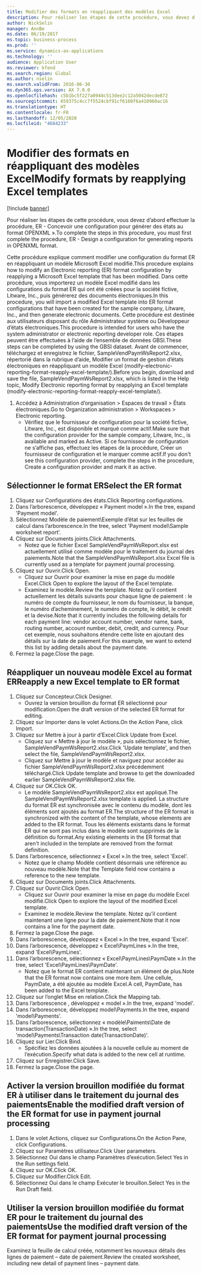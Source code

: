 ```yaml
---
title: Modifier des formats en réappliquant des modèles Excel
description: Pour réaliser les étapes de cette procédure, vous devez d’abord effectuer la procédure, ER - Concevoir une configuration pour générer des états au format OPENXML ».
author: NickSelin
manager: AnnBe
ms.date: 06/19/2017
ms.topic: business-process
ms.prod: ''
ms.service: dynamics-ax-applications
ms.technology: ''
audience: Application User
ms.reviewer: kfend
ms.search.region: Global
ms.author: nselin
ms.search.validFrom: 2016-06-30
ms.dyn365.ops.version: AX 7.0.0
ms.openlocfilehash: c5b1bc5f227a0944c513dee2c12a5042decde872
ms.sourcegitcommit: 659375c4cc7f5524cbf91cf6160f6a410960ac16
ms.translationtype: HT
ms.contentlocale: fr-FR
ms.lasthandoff: 12/05/2020
ms.locfileid: "4684233"
---
```

# <a name="modify-formats-by-reapplying-excel-templates"></a><span data-ttu-id="8621b-103">Modifier des formats en réappliquant des modèles Excel</span><span class="sxs-lookup"><span data-stu-id="8621b-103">Modify formats by reapplying Excel templates</span></span>

[!include [banner](../../includes/banner.md)]

<span data-ttu-id="8621b-104">Pour réaliser les étapes de cette procédure, vous devez d’abord effectuer la procédure, ER - Concevoir une configuration pour générer des états au format OPENXML ».</span><span class="sxs-lookup"><span data-stu-id="8621b-104">To complete the steps in this procedure, you must first complete the procedure, ER - Design a configuration for generating reports in OPENXML format.</span></span>

<span data-ttu-id="8621b-105">Cette procédure explique comment modifier une configuration du format ER en réappliquant un modèle Microsoft Excel modifié.</span><span class="sxs-lookup"><span data-stu-id="8621b-105">This procedure explains how to modify an Electronic reporting (ER) format configuration by reapplying a Microsoft Excel template that has been modified.</span></span> <span data-ttu-id="8621b-106">Dans cette procédure, vous importerez un modèle Excel modifié dans les configurations du format ER qui ont été créées pour la société fictive, Litware, Inc., puis générerez des documents électroniques.</span><span class="sxs-lookup"><span data-stu-id="8621b-106">In this procedure, you will import a modified Excel template into ER format configurations that have been created for the sample company, Litware, Inc., and then generate electronic documents.</span></span> <span data-ttu-id="8621b-107">Cette procédure est destinée aux utilisateurs disposant du rôle Administrateur système ou Développeur d’états électroniques.</span><span class="sxs-lookup"><span data-stu-id="8621b-107">This procedure is intended for users who have the system administrator or electronic reporting developer role.</span></span> <span data-ttu-id="8621b-108">Ces étapes peuvent être effectuées à l’aide de l’ensemble de données GBSI.</span><span class="sxs-lookup"><span data-stu-id="8621b-108">These steps can be completed by using the GBSI dataset.</span></span> <span data-ttu-id="8621b-109">Avant de commencer, téléchargez et enregistrez le fichier, SampleVendPaymWsReport2.xlsx, répertorié dans la rubrique d’aide, Modifier un format de gestion d’états électroniques en réappliquant un modèle Excel (modify-electronic-reporting-format-reapply-excel-template/).</span><span class="sxs-lookup"><span data-stu-id="8621b-109">Before you begin, download and save the file, SampleVendPaymWsReport2.xlsx, which is listed in the Help topic, Modify Electronic reporting format by reapplying an Excel template (modify-electronic-reporting-format-reapply-excel-template/).</span></span>

1. <span data-ttu-id="8621b-110">Accédez à Administration d’organisation > Espaces de travail > États électroniques.</span><span class="sxs-lookup"><span data-stu-id="8621b-110">Go to Organization administration > Workspaces > Electronic reporting.</span></span>
    * <span data-ttu-id="8621b-111">Vérifiez que le fournisseur de configuration pour la société fictive, Litware, Inc., est disponible et marqué comme actif.</span><span class="sxs-lookup"><span data-stu-id="8621b-111">Make sure that the configuration provider for the sample company, Litware, Inc., is available and marked as Active.</span></span> <span data-ttu-id="8621b-112">Si ce fournisseur de configuration ne s’affiche pas, effectuez les étapes de la procédure, Créer un fournisseur de configuration et le marquer comme actif.</span><span class="sxs-lookup"><span data-stu-id="8621b-112">If you don't see this configuration provider, complete the steps in the procedure, Create a configuration provider and mark it as active.</span></span>  

## <a name="select-the-er-format"></a><span data-ttu-id="8621b-113">Sélectionner le format ER</span><span class="sxs-lookup"><span data-stu-id="8621b-113">Select the ER format</span></span>
1. <span data-ttu-id="8621b-114">Cliquez sur Configurations des états.</span><span class="sxs-lookup"><span data-stu-id="8621b-114">Click Reporting configurations.</span></span>
2. <span data-ttu-id="8621b-115">Dans l’arborescence, développez « Payment model ».</span><span class="sxs-lookup"><span data-stu-id="8621b-115">In the tree, expand 'Payment model'.</span></span>
3. <span data-ttu-id="8621b-116">Sélectionnez Modèle de paiement\Exemple d’état sur les feuilles de calcul dans l’arborescence.</span><span class="sxs-lookup"><span data-stu-id="8621b-116">In the tree, select 'Payment model\Sample worksheet report'.</span></span>
4. <span data-ttu-id="8621b-117">Cliquez sur Documents joints.</span><span class="sxs-lookup"><span data-stu-id="8621b-117">Click Attachments.</span></span>
    * <span data-ttu-id="8621b-118">Notez que le fichier Excel SampleVendPaymWsReport.xlsx est actuellement utilisé comme modèle pour le traitement du journal des paiements.</span><span class="sxs-lookup"><span data-stu-id="8621b-118">Note that the SampleVendPaymWsReport.xlsx Excel file is currently used as a template for payment journal processing.</span></span>   
5. <span data-ttu-id="8621b-119">Cliquez sur Ouvrir.</span><span class="sxs-lookup"><span data-stu-id="8621b-119">Click Open.</span></span>
    * <span data-ttu-id="8621b-120">Cliquez sur Ouvrir pour examiner la mise en page du modèle Excel.</span><span class="sxs-lookup"><span data-stu-id="8621b-120">Click Open to explore the layout of the Excel template.</span></span>  
    * <span data-ttu-id="8621b-121">Examinez le modèle.</span><span class="sxs-lookup"><span data-stu-id="8621b-121">Review the template.</span></span> <span data-ttu-id="8621b-122">Notez qu’il contient actuellement les détails suivants pour chaque ligne de paiement : le numéro de compte du fournisseur, le nom du fournisseur, la banque, le numéro d’acheminement, le numéro de compte, le débit, le crédit et la devise.</span><span class="sxs-lookup"><span data-stu-id="8621b-122">Note that it currently includes the following details for each payment line: vendor account number, vendor name, bank, routing number, account number, debit, credit, and currency.</span></span> <span data-ttu-id="8621b-123">Pour cet exemple, nous souhaitons étendre cette liste en ajoutant des détails sur la date de paiement.</span><span class="sxs-lookup"><span data-stu-id="8621b-123">For this example, we want to extend this list by adding details about the payment date.</span></span>   
6. <span data-ttu-id="8621b-124">Fermez la page.</span><span class="sxs-lookup"><span data-stu-id="8621b-124">Close the page.</span></span>

## <a name="reapply-a-new-excel-template-to-er-format"></a><span data-ttu-id="8621b-125">Réappliquer un nouveau modèle Excel au format ER</span><span class="sxs-lookup"><span data-stu-id="8621b-125">Reapply a new Excel template to ER format</span></span>
1. <span data-ttu-id="8621b-126">Cliquez sur Concepteur.</span><span class="sxs-lookup"><span data-stu-id="8621b-126">Click Designer.</span></span>
    * <span data-ttu-id="8621b-127">Ouvrez la version brouillon du format ER sélectionné pour modification.</span><span class="sxs-lookup"><span data-stu-id="8621b-127">Open the draft version of the selected ER format for editing.</span></span>  
2. <span data-ttu-id="8621b-128">Cliquez sur Importer dans le volet Actions.</span><span class="sxs-lookup"><span data-stu-id="8621b-128">On the Action Pane, click Import.</span></span>
3. <span data-ttu-id="8621b-129">Cliquez sur Mettre à jour à partir d’Excel.</span><span class="sxs-lookup"><span data-stu-id="8621b-129">Click Update from Excel.</span></span>
    * <span data-ttu-id="8621b-130">Cliquez sur « Mettre à jour le modèle », puis sélectionnez le fichier, SampleVendPaymWsReport2.xlsx.</span><span class="sxs-lookup"><span data-stu-id="8621b-130">Click 'Update template', and then select the file, SampleVendPaymWsReport2.xlsx.</span></span>  
    * <span data-ttu-id="8621b-131">Cliquez sur Mettre à jour le modèle et naviguez pour accéder au fichier SampleVendPaymWsReport2.xlsx précédemment téléchargé.</span><span class="sxs-lookup"><span data-stu-id="8621b-131">Click Update template and browse to get the downloaded earlier SampleVendPaymWsReport2.xlsx file.</span></span>  
4. <span data-ttu-id="8621b-132">Cliquez sur OK.</span><span class="sxs-lookup"><span data-stu-id="8621b-132">Click OK.</span></span>
    * <span data-ttu-id="8621b-133">Le modèle SampleVendPaymWsReport2.xlsx est appliqué.</span><span class="sxs-lookup"><span data-stu-id="8621b-133">The SampleVendPaymWsReport2.xlsx template is applied.</span></span> <span data-ttu-id="8621b-134">La structure du format ER est synchronisée avec le contenu du modèle, dont les éléments sont ajoutés au format ER.</span><span class="sxs-lookup"><span data-stu-id="8621b-134">The structure of the ER format is synchronized with the content of the template, whose elements are added to the ER format.</span></span> <span data-ttu-id="8621b-135">Tous les éléments existants dans le format ER qui ne sont pas inclus dans le modèle sont supprimés de la définition du format.</span><span class="sxs-lookup"><span data-stu-id="8621b-135">Any existing elements in the ER format that aren't included in the template are removed from the format definition.</span></span>  
5. <span data-ttu-id="8621b-136">Dans l’arborescence, sélectionnez « Excel ».</span><span class="sxs-lookup"><span data-stu-id="8621b-136">In the tree, select 'Excel'.</span></span>
    * <span data-ttu-id="8621b-137">Notez que le champ Modèle contient désormais une référence au nouveau modèle.</span><span class="sxs-lookup"><span data-stu-id="8621b-137">Note that the Template field now contains a reference to the new template.</span></span>   
6. <span data-ttu-id="8621b-138">Cliquez sur Documents joints.</span><span class="sxs-lookup"><span data-stu-id="8621b-138">Click Attachments.</span></span>
7. <span data-ttu-id="8621b-139">Cliquez sur Ouvrir.</span><span class="sxs-lookup"><span data-stu-id="8621b-139">Click Open.</span></span>
    * <span data-ttu-id="8621b-140">Cliquez sur Ouvrir pour examiner la mise en page du modèle Excel modifié.</span><span class="sxs-lookup"><span data-stu-id="8621b-140">Click Open to explore the layout of the modified Excel template.</span></span>  
    * <span data-ttu-id="8621b-141">Examinez le modèle.</span><span class="sxs-lookup"><span data-stu-id="8621b-141">Review the template.</span></span> <span data-ttu-id="8621b-142">Notez qu’il contient maintenant une ligne pour la date de paiement.</span><span class="sxs-lookup"><span data-stu-id="8621b-142">Note that it now contains a line for the payment date.</span></span>   
8. <span data-ttu-id="8621b-143">Fermez la page.</span><span class="sxs-lookup"><span data-stu-id="8621b-143">Close the page.</span></span>
9. <span data-ttu-id="8621b-144">Dans l’arborescence, développez « Excel ».</span><span class="sxs-lookup"><span data-stu-id="8621b-144">In the tree, expand 'Excel'.</span></span>
10. <span data-ttu-id="8621b-145">Dans l’arborescence, développez « Excel\PaymLines ».</span><span class="sxs-lookup"><span data-stu-id="8621b-145">In the tree, expand 'Excel\PaymLines'.</span></span>
11. <span data-ttu-id="8621b-146">Dans l’arborescence, sélectionnez « Excel\PaymLines\PaymDate ».</span><span class="sxs-lookup"><span data-stu-id="8621b-146">In the tree, select 'Excel\PaymLines\PaymDate'.</span></span>
    * <span data-ttu-id="8621b-147">Notez que le format ER contient maintenant un élément de plus.</span><span class="sxs-lookup"><span data-stu-id="8621b-147">Note that the ER format now contains one more item.</span></span> <span data-ttu-id="8621b-148">Une cellule, PaymDate, a été ajoutée au modèle Excel.</span><span class="sxs-lookup"><span data-stu-id="8621b-148">A cell, PaymDate, has been added to the Excel template.</span></span>  
12. <span data-ttu-id="8621b-149">Cliquez sur l’onglet Mise en relation.</span><span class="sxs-lookup"><span data-stu-id="8621b-149">Click the Mapping tab.</span></span>
13. <span data-ttu-id="8621b-150">Dans l’arborescence , développez « model ».</span><span class="sxs-lookup"><span data-stu-id="8621b-150">In the tree, expand 'model'.</span></span>
14. <span data-ttu-id="8621b-151">Dans l’arborescence, développez model\Payments.</span><span class="sxs-lookup"><span data-stu-id="8621b-151">In the tree, expand 'model\Payments'.</span></span>
15. <span data-ttu-id="8621b-152">Dans l’arborescence, sélectionnez « modèle\Paiments\Date de transaction(TransactionDate) ».</span><span class="sxs-lookup"><span data-stu-id="8621b-152">In the tree, select 'model\Payments\Transaction date(TransactionDate)'.</span></span>
16. <span data-ttu-id="8621b-153">Cliquez sur Lier.</span><span class="sxs-lookup"><span data-stu-id="8621b-153">Click Bind.</span></span>
    * <span data-ttu-id="8621b-154">Spécifiez les données ajoutées à la nouvelle cellule au moment de l’exécution.</span><span class="sxs-lookup"><span data-stu-id="8621b-154">Specify what data is added to the new cell at runtime.</span></span>  
17. <span data-ttu-id="8621b-155">Cliquez sur Enregistrer.</span><span class="sxs-lookup"><span data-stu-id="8621b-155">Click Save.</span></span>
18. <span data-ttu-id="8621b-156">Fermez la page.</span><span class="sxs-lookup"><span data-stu-id="8621b-156">Close the page.</span></span>

## <a name="enable-the-modified-draft-version-of-the-er-format-for-use-in-payment-journal-processing"></a><span data-ttu-id="8621b-157">Activer la version brouillon modifiée du format ER à utiliser dans le traitement du journal des paiements</span><span class="sxs-lookup"><span data-stu-id="8621b-157">Enable the modified draft version of the ER format for use in payment journal processing</span></span>
1. <span data-ttu-id="8621b-158">Dans le volet Actions, cliquez sur Configurations.</span><span class="sxs-lookup"><span data-stu-id="8621b-158">On the Action Pane, click Configurations.</span></span>
2. <span data-ttu-id="8621b-159">Cliquez sur Paramètres utilisateur.</span><span class="sxs-lookup"><span data-stu-id="8621b-159">Click User parameters.</span></span>
3. <span data-ttu-id="8621b-160">Sélectionnez Oui dans le champ Paramètres d’exécution.</span><span class="sxs-lookup"><span data-stu-id="8621b-160">Select Yes in the Run settings field.</span></span>
4. <span data-ttu-id="8621b-161">Cliquez sur OK.</span><span class="sxs-lookup"><span data-stu-id="8621b-161">Click OK.</span></span>
5. <span data-ttu-id="8621b-162">Cliquez sur Modifier.</span><span class="sxs-lookup"><span data-stu-id="8621b-162">Click Edit.</span></span>
6. <span data-ttu-id="8621b-163">Sélectionnez Oui dans le champ Exécuter le brouillon.</span><span class="sxs-lookup"><span data-stu-id="8621b-163">Select Yes in the Run Draft field.</span></span>

## <a name="use-the-modified-draft-version-of-the-er-format-for-payment-journal-processing"></a><span data-ttu-id="8621b-164">Utiliser la version brouillon modifiée du format ER pour le traitement du journal des paiements</span><span class="sxs-lookup"><span data-stu-id="8621b-164">Use the modified draft version of the ER format for payment journal processing</span></span>

<span data-ttu-id="8621b-165">Examinez la feuille de calcul créée, notamment les nouveaux détails des lignes de paiement – date de paiement.</span><span class="sxs-lookup"><span data-stu-id="8621b-165">Review the created worksheet, including new detail of payment lines – payment date.</span></span>  
